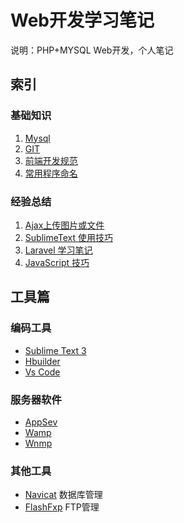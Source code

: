 # Web开发学习笔记
说明：PHP+MYSQL Web开发，个人笔记

## 索引
### 基础知识
1. [Mysql](MySql.md)
2. [GIT](GIT.md)
3. [前端开发规范](FrontendStandard.md)
4. [常用程序命名](Names.md)

### 经验总结
1. [Ajax上传图片或文件](AjaxUpload.md)
2. [SublimeText 使用技巧](SublimeText.md)
3. [Laravel 学习笔记](Laravel.md)
4. [JavaScript 技巧](Javascript.md)

## 工具篇
### 编码工具
* [Sublime Text 3](http://www.sublimetext.com/3)
* [Hbuilder](http://www.dcloud.io/)
* [Vs Code](https://code.visualstudio.com/)

### 服务器软件
* [AppSev](https://www.appservnetwork.com/)
* [Wamp](http://www.wampserver.com/)
* [Wnmp](http://wnmp.com.cn/)

### 其他工具
* [Navicat](http://www.navicat.com/) 数据库管理
* [FlashFxp](http://www.flashfxp.com) FTP管理
